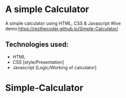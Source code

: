 # A simple Calculator
 A simple calculator using HTML, CSS &amp; Javascript
#live demo:https://rezthecoder.github.io/Simple-Calculator/

## Technologies used: 
- HTML
- CSS [style/Presentation]
- Javascript [Logic/Working of calculator]
# Simple-Calculator
